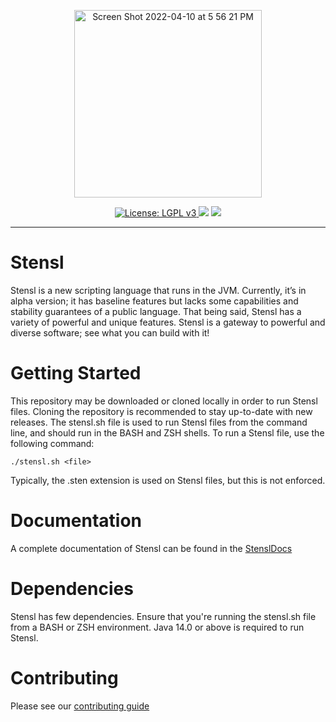 <p align = "center">
  <img width="300" alt="Screen Shot 2022-04-10 at 5 56 21 PM" src="https://user-images.githubusercontent.com/89891042/162648474-fe7ec6a8-da3f-4e7b-98af-b04b4888709a.png">
 </p>
 
 <p align="center">
    <a href="https://choosealicense.com/licenses/lgpl-3.0/">
        <img src="https://img.shields.io/badge/License-GPL%20v3-brightgreen.svg?style=flat-square" alt="License: LGPL v3">
    </a>
  <!--  <img src = "https://hits.dwyl.com/jtint24/stensl.svg?style=flat-square)](http://hits.dwyl.com/jtint24/stensl"> -->
  <img src = "https://img.shields.io/github/repo-size/jtint24/stensl?style=flat-square">
  <!-- <img src = "https://img.shields.io/github/v/release/jtint24/stensl?style=flat-square"> -->
  <a href="https://codeclimate.com/github/jtint24/Stensl/maintainability">
    <img src="https://api.codeclimate.com/v1/badges/7668400c19fb401bd77f/maintainability" />
  </a>

</p>

---

# Stensl

Stensl is a new scripting language that runs in the JVM. Currently, it’s in alpha version; it has baseline features but lacks some capabilities and stability guarantees of a public language. That being said, Stensl has a variety of powerful and unique features. Stensl is a gateway to powerful and diverse software; see what you can build with it!

# Getting Started

This repository may be downloaded or cloned locally in order to run Stensl files. Cloning the repository is recommended to stay up-to-date with new releases. The stensl.sh file is used to run Stensl files from the command line, and should run in the BASH and ZSH shells. To run a Stensl file, use the following command:

```
./stensl.sh <file>
```

Typically, the .sten extension is used on Stensl files, but this is not enforced.

# Documentation

A complete documentation of Stensl can be found in the [StenslDocs](https://github.com/jtint24/StenslDocs)

# Dependencies

Stensl has few dependencies. Ensure that you're running the stensl.sh file from a BASH or ZSH environment. Java 14.0 or above is required to run Stensl.

# Contributing

Please see our [contributing guide](https://github.com/jtint24/Stensl/blob/master/CONTRIBUTING.md)
